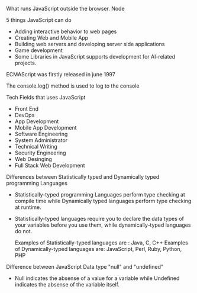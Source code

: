 <!-- @format -->

What runs JavaScript outside the browser.
Node

5 things JavaScript can do

-   Adding interactive behavior to web pages
-   Creating Web and Mobile App
-   Building web servers and developing server side applications
-   Game development
-   Some Libraries in JavaScript supports development for AI-related projects.

ECMAScript was firstly released in june 1997

The console.log() method is used to log to the console

Tech Fields that uses JavaScript

-   Front End
-   DevOps
-   App Development
-   Mobile App Development
-   Software Engineering
-   System Administrator
-   Technical Writing
-   Security Engineering
-   Web Desinging
-   Full Stack Web Development

Differences between Statistically typed and Dynamically typed programming Languages

-   Statistically-typed programming Languages perform type checking at compile time while Dynamically
    typed languages perform type checking at runtime.
-   Statistically-typed languages require you to declare the data types of your variables before you use them,
    while dynamically-typed languages do not.

    Examples of Statistically-typed languages are : Java, C, C++
    Examples of Dynamically-typed languages are: JavaScript, Perl, Ruby, Python, PHP

Difference between JavaScript Data type "null" and "undefined"

-   Null indicates the absense of a value for a variable while Undefined indicates the absense of the variable itself.
